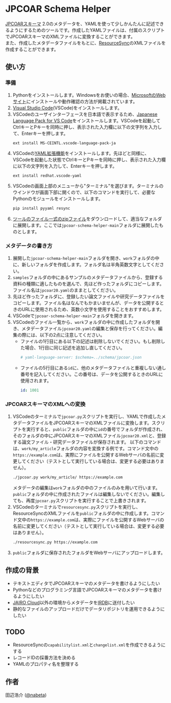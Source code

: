 # JPCOAR Schema Helper

[JPCOARスキーマ](https://schema.irdb.nii.ac.jp/ja/schema) 2.0のメタデータを、YAMLを使って少しかんたんに記述できるようにするためのツールです。作成したYAMLファイルは、付属のスクリプトでJPCOARスキーマのXMLファイルに変換することができます。  
また、作成したメタデータファイルをもとに、[ResourceSync](https://www.openarchives.org/rs/1.1/resourcesync)のXMLファイルを作成することができます。

## 使い方

### 準備

1. Pythonをインストールします。Windowsをお使いの場合、[MicrosoftのWebサイト](https://learn.microsoft.com/ja-jp/windows/python/beginners)にインストールや動作確認の方法が掲載されています。
1. [Visual Studio Code](https://code.visualstudio.com/)(VSCode)をインストールします。
1. VSCodeのユーザインターフェースを日本語で表示するため、[Japanese Language Pack for VS Code](https://marketplace.visualstudio.com/items?itemName=MS-CEINTL.vscode-language-pack-ja)をインストールします。VSCodeを起動してCtrlキーとPキーを同時に押し、表示された入力欄に以下の文字列を入力して、Enterキーを押します。
    ```
    ext install MS-CEINTL.vscode-language-pack-ja
    ```
1. VSCodeの[YAML拡張機能](https://marketplace.visualstudio.com/items?itemName=redhat.vscode-yaml)をインストールします。先ほどと同様に、VSCodeを起動した状態でCtrlキーとPキーを同時に押し、表示された入力欄に以下の文字列を入力して、Enterキーを押します。
    ```
    ext install redhat.vscode-yaml
    ```
1. VSCodeの画面上部のメニューから"ターミナル"を選びます。ターミナルのウインドウが画面下部に開くので、以下のコマンドを実行して、必要なPythonのモジュールをインストールします。
    ```sh
    pip install pyyaml resync
    ```
1. [ツールのファイル一式のzipファイル](https://github.com/nabeta/jpcoar-schema-helper/archive/refs/heads/main.zip)をダウンロードして、適当なフォルダに展開します。ここでは`jpcoar-schema-helper-main`フォルダに展開したものとします。

### メタデータの書き方

1. 展開した`jpcoar-schema-helper-main`フォルダを開き、`work`フォルダの中に、新しいフォルダを作成します。フォルダ名は半角英数文字としてください。
1. `samples`フォルダの中にあるサンプルのメタデータファイルから、登録する資料の種類に適したものを選んで、先ほど作ったフォルダにコピーします。ファイル名は`jpcoar20.yaml`のままとしてください。
1. 先ほど作ったフォルダに、登録したい論文ファイルや研究データファイルをコピーします。ファイル名はなんでもかまいませんが、データを公開するときのURLに使用されるため、英数小文字を使用することをおすすめします。
1. VSCodeで`jpcoar-schema-helper-main`フォルダを開きます。
1. VSCodeのファイル一覧から、`work`フォルダの中に作成したフォルダを開き、メタデータファイル`jpcoar20.yaml`の編集と保存を行ってください。編集の際には、以下の2点に注意してください。
    * ファイルの1行目にある以下の記述は削除しないでください。もし削除した場合、1行目に同じ記述を追加し直してください。
      ```yaml
      # yaml-language-server: $schema=../schema/jpcoar.json
      ```
    * ファイルの5行目にある`id`に、他のメタデータファイルと重複しない通し番号を記入してください。この番号は、データを公開するときのURLに使用されます。
      ```yaml
      id: 1001
      ```

### JPCOARスキーマのXMLへの変換　

1. VSCodeのターミナルで`jpcoar.py`スクリプトを実行し、YAMLで作成したメタデータファイルをJPCOARスキーマのXMLファイルに変換します。スクリプトを実行すると、`public`フォルダの中に`id`の番号でフォルダが作成され、そのフォルダの中にJPCOARスキーマのXMLファイル`jpcoar20.xml`と、登録する論文ファイル・研究データファイルが保存されます。
    以下のコマンドは、`work/my_article`フォルダの内容を変換する例です。コマンド文中の`https://example.com`は、実際にファイルを公開するWebサーバの名前に変更してください（テストとして実行している場合は、変更する必要はありません）。
    ```sh
    ./jpcoar.py work/my_article/ https://example.com
    ```
    メタデータの編集は`work`フォルダの中のファイルのみを用いて行います。`public`フォルダの中に作成されたファイルは編集しないでください。編集しても、再度`jpcoar.py`スクリプトを実行することで上書きされます。
1. VSCodeのターミナルで`resourcesync.py`スクリプトを実行し、ResourceSyncのXMLファイルを`public`フォルダの中に作成します。コマンド文中の`https://example.com`は、実際にファイルを公開するWebサーバの名前に変更してください（テストとして実行している場合は、変更する必要はありません）。
    ```sh
    ./resourcesync.py https://example.com
    ```
1. `public`フォルダに保存されたフォルダをWebサーバにアップロードします。

## 作成の背景

- テキストエディタでJPCOARスキーマのメタデータを書けるようにしたい
- Pythonなどのプログラミング言語でJPCOARスキーマのメタデータを書けるようにしたい
- [JAIRO Cloud](https://jpcoar.repo.nii.ac.jp/page/42)以外の環境からメタデータを[IRDB](https://irdb.nii.ac.jp/)に送付したい
- 静的なファイルのアップロードだけでデータリポジトリを運用できるようにしたい

## TODO

- ResourceSyncの`capabilitylist.xml`と`changelist.xml`を作成できるようにする
- レコードIDの採番方法を決める
- YAMLのプロパティ名を整理する

## 作者

田辺浩介 ([@nabeta](https://github.com/nabeta))

